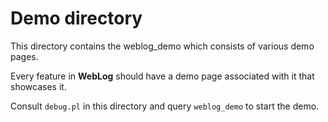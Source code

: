 Demo directory
==============

This directory contains the weblog_demo which consists of various demo pages.

Every feature in **WebLog** should have a demo page associated with it that showcases it.

Consult `debug.pl` in this directory and query `weblog_demo` to start the demo.
